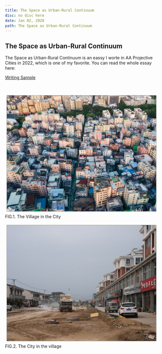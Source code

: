 ```yaml
---
title: The Space as Urban-Rural Continuum
disc: no disc here
date: Jan 02, 2020
path: The Space as Urban-Rural Continuum
---
```

<special>
</special>

## The Space as Urban-Rural Continuum

The Space as Urban-Rural Continuum is an eassy I worte in AA Projective Cities in 2022, which is one of my favorite. You can read the whole essay here: 

[Writing Sample](https://github.com/HanwenXU721/HanwenXU.github.io/blob/master/resources/The%20Space%20as%20Urban-Rural%20Continuum.pdf)

</br>

<p id= "it">
<img src="../images/articles/other_01/01.jpg">
 FIG.1. The Village in the City
</p>

<p id= "it">
<img src="../images/articles/other_01/02.jpg">
 FIG.2. The City in the village
</p>